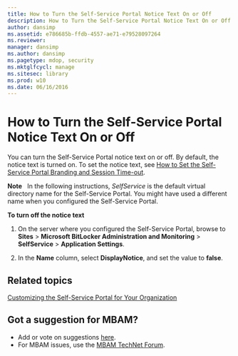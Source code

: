 ```yaml
---
title: How to Turn the Self-Service Portal Notice Text On or Off
description: How to Turn the Self-Service Portal Notice Text On or Off
author: dansimp
ms.assetid: e786685b-ffdb-4557-ae71-e79528097264
ms.reviewer: 
manager: dansimp
ms.author: dansimp
ms.pagetype: mdop, security
ms.mktglfcycl: manage
ms.sitesec: library
ms.prod: w10
ms.date: 06/16/2016
---
```



# How to Turn the Self-Service Portal Notice Text On or Off


You can turn the Self-Service Portal notice text on or off. By default, the notice text is turned on. To set the notice text, see [How to Set the Self-Service Portal Branding and Session Time-out](how-to-set-the-self-service-portal-branding-and-session-time-out.md).

**Note**  
In the following instructions, *SelfService* is the default virtual directory name for the Self-Service Portal. You might have used a different name when you configured the Self-Service Portal.

 

**To turn off the notice text**

1.  On the server where you configured the Self-Service Portal, browse to **Sites** &gt; **Microsoft BitLocker Administration and Monitoring** &gt; **SelfService** &gt; **Application Settings**.

2.  In the **Name** column, select **DisplayNotice**, and set the value to **false**.



## Related topics


[Customizing the Self-Service Portal for Your Organization](customizing-the-self-service-portal-for-your-organization.md)

 

 

## Got a suggestion for MBAM?
- Add or vote on suggestions [here](http://mbam.uservoice.com/forums/268571-microsoft-bitlocker-administration-and-monitoring). 
- For MBAM issues, use the [MBAM TechNet Forum](https://social.technet.microsoft.com/Forums/home?forum=mdopmbam).



